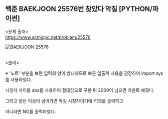 ## 백준 BAEKJOON 25576번 찾았다 악질 [PYTHON/파이썬]

<문제 출처><br>
https://www.acmicpc.net/problem/25576

![BAEKJOON 25576](https://blog.kakaocdn.net/dn/bHPELV/btrMkR4mL6U/WNqLcjkrk6WAojAdJ4MYbK/img.png)

<br>
<풀이><br>

※ '노트' 부분을 보면 입력의 양이 방대하므로 빠른 입출력 사용을 권장하여 import sys 를 사용하였다.

시청자 차이를 abs를 사용하여 절대값으로 구한 뒤 2000이 넘으면 카운트 해줬다.

그리고 절반 이상이 넘어가면 악질 시청자이기에 YES를 출력하고

아니라면 NO를 출력하였다.

